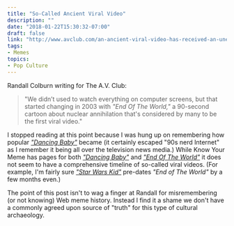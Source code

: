 ```yaml
---
title: "So-Called Ancient Viral Video"
description: ""
date: "2018-01-22T15:30:32-07:00"
draft: false
link: "http://www.avclub.com/an-ancient-viral-video-has-received-an-unexpected-seque-1822305147"
tags:
- Memes
topics:
- Pop Culture
---
```

Randall Colburn writing for The A.V. Club:

> "We didn’t used to watch everything on computer screens, but that started changing in 2003 with _"End Of The World,"_ a 90-second cartoon about nuclear annihilation that's considered by many to be the first viral video."

I stopped reading at this point because I was hung up on remembering how popular [_"Dancing Baby"_][1] became (it certainly escaped "90s nerd Internet" as I remember it being all over the television news media.) While Know Your Meme has pages for both [_"Dancing Baby"_][3] and [_"End Of The World"_][4] it does not seem to have a comprehensive timeline of so-called viral videos. (For example, I'm fairly sure [_"Star Wars Kid"_][4] pre-dates _"End of The World"_ by a few months even.)

The point of this post isn't to wag a finger at Randall for misremembering (or not knowing) Web meme history. Instead I find it a shame we don't have a commonly agreed upon source of "truth" for this type of cultural archaeology.

[1]: https://en.m.wikipedia.org/wiki/Dancing_baby
[2]: http://knowyourmeme.com/memes/the-end-of-the-world?full=1
[3]: http://knowyourmeme.com/memes/dancing-baby?full=1
[4]: https://waxy.org/2008/05/star_wars_kid_the_data_dump/

